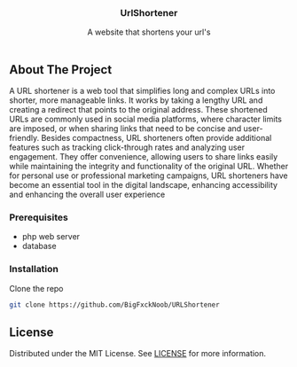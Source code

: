 <br/>
<p align="center">
  <h3 align="center">UrlShortener</h3>

<p align="center">
    A website that shortens your url's
    <br/>
    <br/>
  </p>
</p>

## About The Project

A URL shortener is a web tool that simplifies long and complex URLs into shorter, more manageable links. It works by taking a lengthy URL and creating a redirect that points to the original address. These shortened URLs are commonly used in social media platforms, where character limits are imposed, or when sharing links that need to be concise and user-friendly. Besides compactness, URL shorteners often provide additional features such as tracking click-through rates and analyzing user engagement. They offer convenience, allowing users to share links easily while maintaining the integrity and functionality of the original URL. Whether for personal use or professional marketing campaigns, URL shorteners have become an essential tool in the digital landscape, enhancing accessibility and enhancing the overall user experience

### Prerequisites

* php web server
* database

### Installation

Clone the repo

```sh
git clone https://github.com/BigFxckNoob/URLShortener
```

## License

Distributed under the MIT License. See [LICENSE](https://github.com/Sadcat/UrlShortener/blob/main/LICENSE.md) for more information.
